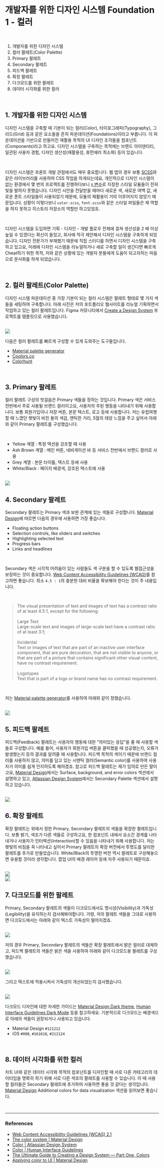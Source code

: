 # 개발자를 위한 디자인 시스템 Foundation 1 - 컬러

<br>

1. 개발자를 위한 디자인 시스템
2. 컬러 팔레트(Color Palette)
3. Primary 팔레트
4. Secondary 팔레트
5. 피드백 팔레트
6. 확장 팔레트
7. 다크모드를 위한 팔레트
8. 데이터 시각화를 위한 컬러

<br>

## 1. 개발자를 위한 디자인 시스템

디자인 시스템을 구축할 때 기본이 되는 컬러(Color), 타이포그래피(Typography), 그리드(Grid) 등과 같은 요소들을 흔히 파운데이션(Foundations)이라고 부릅니다. 이 파운데이션을 기반으로 만들어진 재활용 목적의 UI 디자인 조각들을 컴포넌트(Components)라고 하고요. 디자인 시스템을 구축하는 목적에는 브랜드 아이덴티티, 일관된 사용자 경험, 디자인 생산성(재활용성, 휴먼에러 최소화) 등이 있습니다.

<br>

디자인 시스템은 프론트 개발 관점에서도 매우 중요합니다. 웹 앱의 경우 보통 [SCSS](https://sass-lang.com/)와 같은 라이브러리를 사용하여 CSS 작업을 하게되는데요, 개인적으로 디자인 시스템이 없는 환경에서 몇 번의 프로젝트를 진행하다보니 [`$` 변수](https://sass-lang.com/documentation/variables)로 지정한 스타일 모듈들이 전혀 빛을 발하지 못했습니다. 디자인 시안을 전달받을 때마다 새로운 색, 새로운 여백 값, 새로운 폰트 스타일들이 사용되었기 때문에, 모듈의 재활용이 거의 이루어지지 않았기 때문입니다. 상황이 이렇다보니 `color.scss`, `font.scss`와 같은 스타일 파일들은 제 역할을 하지 못하고 히스토리 저장소의 역할만 하고있었죠.

<br>

디자인 시스템을 도입하면 기획 - 디자인 - 개발 플로우 전체에 걸쳐 생산성을 2 배 이상 높일 수 있겠다는 확신이 들었고, 회사에 적극 제안해서 디자인 시스템을 구축하게 되었습니다. 디자인 전문가가 부재했기 때문에 직접 스터디를 하면서 디자인 시스템을 구축하고 있고요, 미래에 디자인 시스템을 리뉴얼하거나 새로 구축할 일이 생긴다면 빠르게 Cheat하기 위한 목적, 저와 같은 상황에 있는 개발자 분들에게 도움이 되고자하는 마음으로 문서화를 하게 되었습니다.

<br>

## 2. 컬러 팔레트(Color Palette)

디자인 시스템 파운데이션 중 가장 기본이 되는 컬러 시스템은 팔레트 형태로 몇 가지 색들을 세팅하여 구축합니다. 아래 사진은 저의 포트폴리오 웹사이트를 리뉴얼 기획하면서 작업하고 있는 컬러 팔레트입니다. Figma 커뮤니티에서 [Create a Design System](https://www.figma.com/community/file/943130265019106988) 프로젝트를 템플릿으로 사용했습니다.

<br>

<img src="./../img/palette2.png" />

<br>

다음은 컬러 팔레트를 빠르게 구성할 수 있게 도와주는 도구들입니다.

- [Material palette generator](https://material.io/design/color/the-color-system.html#tools-for-picking-colors)
- [Coolors.co](https://coolors.co/)
- [Colorhunt](https://colorhunt.co/)

<br>

## 3. Primary 팔레트

컬러 팔레트 구성의 첫걸음은 Primary 색들을 정하는 것입니다. Primary 색은 서비스 전반에서 주로 사용될 브랜드 컬러이고요, 사용자의 주된 행동을 나타내기 위해 사용합니다. 보통 회원가입이나 저장 버튼, 본문 텍스트, 로고 등에 사용합니다. 저는 유럽여행할 때 느꼈던 햇빛이 비친 돌의 색감, 앤틱한 거리, 5월의 태양 느낌을 주고 싶어서 아래와 같이 Primary 팔레트를 구성했습니다.

<br>

- Yellow 계열 : 특정 액션을 강조할 때 사용
- Ash Brown 계열 : 메인 버튼, 네비게이션 바 등 서비스 전반에서 브랜드 컬러로 사용
- Grey 계열 : 본문 타이틀, 텍스트 등에 사용
- White/Black : 페이지 배경색, 강조된 텍스트에 사용

<br>

<img src="./../img/palette3.png" />

<br>

## 4. Secondary 팔레트

Secondary 팔레트는 Primary 색과 보완 관계에 있는 색들로 구성합니다. [Material Design](https://material.io/design/color/the-color-system.html#color-theme-creation)에 따르면 다음의 경우에 사용하면 가장 좋습니다.

- Floating action buttons
- Selection controls, like sliders and switches
- Highlighting selected text
- Progress bars
- Links and headlines

<br>

Secondary 색은 시각적 어려움이 있는 사람들도 색 구분을 할 수 있도록 웹접근성을 보장하는 것이 중요합니다. [Web Content Accessibility Guidelines (WCAG)](https://www.w3.org/TR/WCAG/#contrast-minimum)를 참고하면 좋습니다. 최소 `4.5 : 1`의 충분한 대비 비율을 확보해야 한다는 것이 주 내용입니다.

<br>

> The visual presentation of text and images of text has a contrast ratio of at least 4.5:1, except for the following:<br/><br/>
> Large Text<br/>
> Large-scale text and images of large-scale text have a contrast ratio of at least 3:1;<br/><br/>
> Incidental<br/>
> Text or images of text that are part of an inactive user interface component, that are pure decoration, that are not visible to anyone, or that are part of a picture that contains significant other visual content, have no contrast requirement.<br/><br/>
> Logotypes<br/>
> Text that is part of a logo or brand name has no contrast requirement.

<br>

저는 [Material palette generator](https://material.io/design/color/the-color-system.html#tools-for-picking-colors)를 사용하여 아래와 같이 정했습니다.

<br>

<img src="./../img/palette4.png" />

<br>

## 5. 피드백 팔레트

피드백(Feedback) 팔레트는 사용자의 행동에 대한 "의미있는 응답"을 줄 때 사용할 색들로 구성합니다. 예를 들어, 사용자가 회원가입 버튼을 클릭했을 때 성공했는지, 오류가 발생했는지 등의 결과를 알려줄 때 사용합니다. 피드백 목적의 색이기 때문에 브랜드 컬러를 사용하지 않고, 의미를 담고 있는 시멘틱 컬러(Semantic color)를 사용하여 사용자가 의미를 쉽게 인지하도록 해야겠죠. 참고로 피드백 팔레트는 제가 임의로 만든 말이고요, [Material Design](https://material.io/design/color/the-color-system.html#color-theme-creation)에서는 Surface, background, and error colors 섹션에서 설명하고 있고, [Atlassian Design System](https://atlassian.design/foundations/color/)에서는 Secondary Palette 섹션에서 설명하고 있습니다.

<br>

<img src="./../img/palette6.png" />

<br>

## 6. 확장 팔레트

확장 팔레트는 위에서 정한 Primary, Secondary 팔레트의 색들을 확장한 팔레트입니다. 보통 밝기, 색조가 다른 색들로 구성하고요, 한 컴포넌트 내에서 요소간 경계를 나타내거나 사용자가 인터렉션(Interaction)할 수 있음을 나타내기 위해 사용합니다. 저는 햇빛의 비침을 꼭 나타내고 싶어서 Primary 팔레트의 확장 버전에서 투명도를 달리한 팔레트를 추가로 만들었습니다. White/Black의 투명한 버전 역시 팔레트로 구성해놓으면 유용할 것이라 생각합니다. 팝업 UI의 배경 레이어 등에 자주 사용되기 때문이죠.

<br>

<img src="./../img/palette2.png" />

<br>

<img src="./../img/palette7.png" />

<br>

## 7. 다크모드를 위한 팔레트

Primary, Secondary 팔레트의 색들이 다크모드에서도 명시성(Visibility)과 가독성(Legibility)을 유지하는지 검사해봐야합니다. 가령, 저의 팔레트 색들을 그대로 사용하면 다크모드에서는 아래와 같이 텍스트 가독성이 떨어지겠죠.

<br>

<img src="./../img/palette9.png" />

<br>

저의 경우 Primary, Secondary 팔레트의 색들은 확장 팔레트에서 밝은 컬러로 대체하고, 피드백 팔레트의 색들은 밝은 색을 사용하여 아래와 같이 다크모드용 팔레트를 구성했습니다.

<br>

<img src="./../img/palette10.png" />

<br>

그리고 텍스트에 적용시켜서 가독성이 개선되었는지 검사했습니다.

<br>

<img src="./../img/palette11.png" />

<br>

다크모드 디자인에 대한 자세한 가이드는 [Material Design Dark theme](https://material.io/design/color/dark-theme.html), [Human Interface Guidelines Dark Mode](https://developer.apple.com/design/human-interface-guidelines/ios/visual-design/dark-mode/) 등을 참고하세요. 기본적으로 다크모드는 배경색으로 아래의 색들이 권장되거나 사용되고 있습니다.

- Material Design `#121212`
- iOS `#000`, `#161618`, `#212124`

<br>

## 8. 데이터 시각화를 위한 컬러

차트 UI와 같은 데이터 시각화 목적의 컴포넌트를 디자인할 때 서로 다른 카테고리의 데이터임을 명확히 하기 위해 서로 다른 색조의 팔레트를 사용할 수 있습니다. 이 때 사용할 컬러들은 Secondary 팔레트에 추가하여 사용하면 좋을 것 같다는 생각입니다. [Material Design](https://material.io/design/color/the-color-system.html) Additional colors for data visualization 섹션을 읽어보면 좋습니다.

<br>

---

### References

- [Web Content Accessibility Guidelines (WCAG) 2.1](https://www.w3.org/TR/WCAG/)
- [The color system | Material Design](https://material.io/design/color/the-color-system.html#color-usage-and-palettes)
- [Color | Atlassian Design System](https://atlassian.design/foundations/color/)
- [Color | Human Interface Guidelines](https://developer.apple.com/design/human-interface-guidelines/ios/visual-design/color/)
- [The Ultimate Guide to Creating a Design System — Part One, Colors](https://blog.prototypr.io/the-ultimate-guide-to-creating-a-design-system-part-one-colors-20b1d3f15ee6)
- [Applying color to UI | Material Design](https://material.io/design/color/applying-color-to-ui.html#usage)
